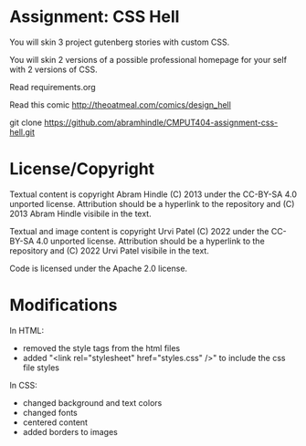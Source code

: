 Assignment: CSS Hell
====================

You will skin 3 project gutenberg stories with custom CSS.

You will skin 2 versions of a possible professional homepage for your
self with 2 versions of CSS.

Read requirements.org

Read this comic http://theoatmeal.com/comics/design_hell

git clone https://github.com/abramhindle/CMPUT404-assignment-css-hell.git

License/Copyright
=================

Textual content is copyright Abram Hindle (C) 2013 under the CC-BY-SA
4.0 unported license. Attribution should be a hyperlink to the
repository and (C) 2013 Abram Hindle visibile in the text.

Textual and image content is copyright Urvi Patel (C) 2022 under the CC-BY-SA
4.0 unported license. Attribution should be a hyperlink to the
repository and (C) 2022 Urvi Patel visibile in the text.

Code is licensed under the Apache 2.0 license.

Modifications
=============
In HTML:
- removed the style tags from the html files
- added "&lt;link rel="stylesheet" href="styles.css" /&gt;" to include the css file styles

In CSS:
- changed background and text colors
- changed fonts
- centered content
- added borders to images
